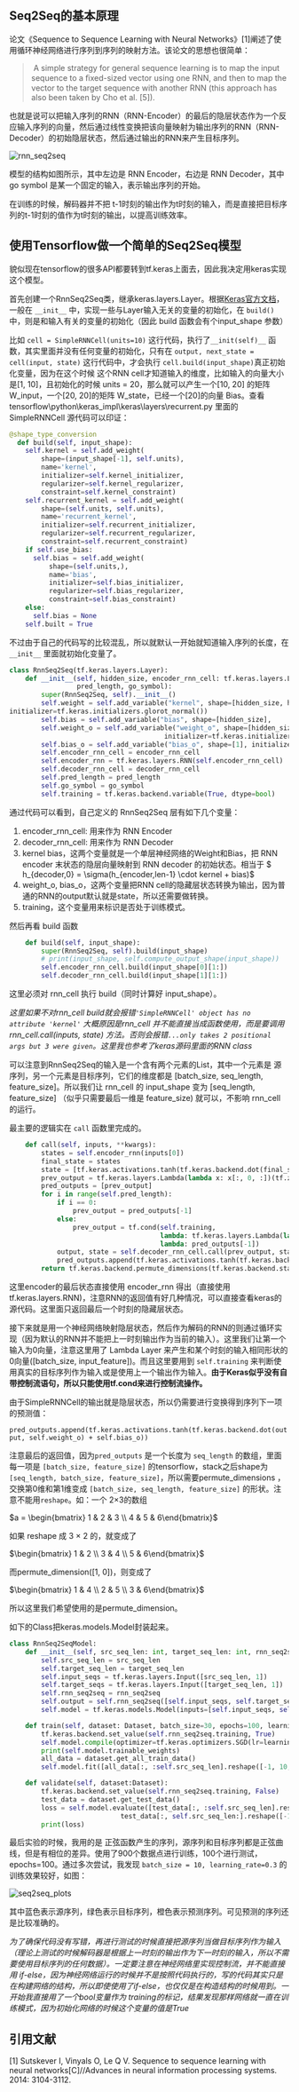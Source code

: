 ## Seq2Seq的基本原理

论文《Sequence to Sequence Learning with Neural Networks》[1]阐述了使用循环神经网络进行序列到序列的映射方法。该论文的思想也很简单：

> ​	A simple strategy for general sequence learning is to map the input sequence to a ﬁxed-sized vector using one RNN, and then to map the vector to the target sequence with another RNN (this approach has also been taken by Cho et al. [5]).

也就是说可以把输入序列的RNN（RNN-Encoder）的最后的隐层状态作为一个反应输入序列的向量，然后通过线性变换把该向量映射为输出序列的RNN（RNN-Decoder）的初始隐层状态，然后通过输出的RNN来产生目标序列。

![rnn_seq2seq](D:\MyDoc\文章\Learn\figs\rnn_seq2seq.PNG)

模型的结构如图所示，其中左边是 RNN Encoder，右边是 RNN Decoder，其中 go symbol 是某一个固定的输入，表示输出序列的开始。

在训练的时候，解码器并不把 t-1时刻的输出作为t时刻的输入，而是直接把目标序列的t-1时刻的值作为t时刻的输出，以提高训练效率。

## 使用Tensorflow做一个简单的Seq2Seq模型

貌似现在tensorflow的很多API都要转到tf.keras上面去，因此我决定用keras实现这个模型。

首先创建一个RnnSeq2Seq类，继承keras.layers.Layer。根据[Keras官方文档](https://keras.io/layers/writing-your-own-keras-layers/)，一般在 `__init__` 中，实现一些与Layer输入无关的变量的初始化，在 `build()` 中，则是和输入有关的变量的初始化（因此 build 函数会有个input_shape 参数）

比如 `cell = SimpleRNNCell(units=10)` 这行代码，执行了`__init(self)__` 函数，其实里面并没有任何变量的初始化，只有在 `output, next_state = cell(input, state)` 这行代码中，才会执行 `cell.build(input_shape)`真正初始化变量，因为在这个时候 这个RNN cell才知道输入的维度，比如输入的向量大小是[1, 10]，且初始化的时候 units = 20，那么就可以产生一个[10, 20] 的矩阵 W_input，一个[20, 20]的矩阵 W_state，已经一个[20]的向量 Bias。查看 tensorflow\python\keras\_impl\keras\layers\recurrent.py 里面的 SimpleRNNCell 源代码可以印证：

```python
@shape_type_conversion
  def build(self, input_shape):
    self.kernel = self.add_weight(
        shape=(input_shape[-1], self.units),
        name='kernel',
        initializer=self.kernel_initializer,
        regularizer=self.kernel_regularizer,
        constraint=self.kernel_constraint)
    self.recurrent_kernel = self.add_weight(
        shape=(self.units, self.units),
        name='recurrent_kernel',
        initializer=self.recurrent_initializer,
        regularizer=self.recurrent_regularizer,
        constraint=self.recurrent_constraint)
    if self.use_bias:
      self.bias = self.add_weight(
          shape=(self.units,),
          name='bias',
          initializer=self.bias_initializer,
          regularizer=self.bias_regularizer,
          constraint=self.bias_constraint)
    else:
      self.bias = None
    self.built = True
```

不过由于自己的代码写的比较混乱，所以就默认一开始就知道输入序列的长度，在 `__init__` 里面就初始化变量了。

```python
class RnnSeq2Seq(tf.keras.layers.Layer):
    def __init__(self, hidden_size, encoder_rnn_cell: tf.keras.layers.Layer, decoder_rnn_cell: tf.keras.layers.Layer,
                 pred_length, go_symbol):
        super(RnnSeq2Seq, self).__init__()
        self.weight = self.add_variable("kernel", shape=[hidden_size, hidden_size],
initializer=tf.keras.initializers.glorot_normal())
        self.bias = self.add_variable("bias", shape=[hidden_size], 					initializer=tf.keras.initializers.glorot_normal())
        self.weight_o = self.add_variable("weight_o", shape=[hidden_size, 1],
                                       initializer=tf.keras.initializers.glorot_normal())
        self.bias_o = self.add_variable("bias_o", shape=[1], initializer=tf.keras.initializers.glorot_normal())
        self.encoder_rnn_cell = encoder_rnn_cell
        self.encoder_rnn = tf.keras.layers.RNN(self.encoder_rnn_cell)
        self.decoder_rnn_cell = decoder_rnn_cell
        self.pred_length = pred_length
        self.go_symbol = go_symbol
        self.training = tf.keras.backend.variable(True, dtype=bool)
```

通过代码可以看到，自己定义的 RnnSeq2Seq 层有如下几个变量：

1. encoder_rnn_cell: 用来作为 RNN Encoder
2. decoder_rnn_cell: 用来作为 RNN Decoder
3. kernel bias，这两个变量就是一个单层神经网络的Weight和Bias，把 RNN encoder 末状态的隐层向量映射到 RNN decoder 的初始状态。相当于  $ h_{decoder,0} = \sigma(h_{encoder,len-1} \cdot kernel + bias)$
4. weight_o, bias_o，这两个变量把RNN cell的隐藏层状态转换为输出，因为普通的RNN的output默认就是state，所以还需要做转换。
5. training，这个变量用来标识是否处于训练模式。

然后再看 build 函数

```python
    def build(self, input_shape):
        super(RnnSeq2Seq, self).build(input_shape)
        # print(input_shape, self.compute_output_shape(input_shape))
        self.encoder_rnn_cell.build(input_shape[0][1:])
        self.decoder_rnn_cell.build(input_shape[1][1:])
```

这里必须对 rnn_cell 执行 build（同时计算好 input_shape）。

*这里如果不对rnn_cell build就会报错`'SimpleRNNCell' object has no attribute 'kernel'` 大概原因是rnn_cell 并不能直接当成函数使用，而是要调用 rnn_cell.call(inputs, state) 方法。否则会报错`...only takes 2 positional args but 3 were given`。这里我也参考了keras源码里面的RNN class*

可以注意到RnnSeq2Seq的输入是一个含有两个元素的List，其中一个元素是 源序列，另一个元素是目标序列，它们的维度都是 [batch_size, seq_length, feature_size]。所以我们让 rnn_cell 的 input_shape 变为 [seq_length, feature_size] （似乎只需要最后一维是 feature_size) 就可以，不影响 rnn_cell 的运行。

最主要的逻辑实在 `call` 函数里完成的。

```python
    def call(self, inputs, **kwargs):
        states = self.encoder_rnn(inputs[0])
        final_state = states
        state = [tf.keras.activations.tanh(tf.keras.backend.dot(final_state, self.weight) + self.bias)]
        prev_output = tf.keras.layers.Lambda(lambda x: x[:, 0, :])(tf.zeros_like(inputs[1]))
        pred_outputs = [prev_output]
        for i in range(self.pred_length):
            if i == 0:
                prev_output = pred_outputs[-1]
            else:
                prev_output = tf.cond(self.training,
                                      lambda: tf.keras.layers.Lambda(lambda x: x[:, i - 1, :])(inputs[1]),
                                      lambda: pred_outputs[-1])
            output, state = self.decoder_rnn_cell.call(prev_output, state)
            pred_outputs.append(tf.keras.activations.tanh(tf.keras.backend.dot(output, self.weight_o) + self.bias_o))
        return tf.keras.backend.permute_dimensions(tf.keras.backend.stack(pred_outputs[1:]), [1, 0, 2])
```

这里encoder的最后状态直接使用 encoder_rnn 得出（直接使用 tf.keras.layers.RNN)，注意RNN的返回值有好几种情况，可以直接查看keras的源代码。这里面只返回最后一个时刻的隐藏层状态。

接下来就是用一个神经网络映射隐层状态，然后作为解码的RNN的则通过循环实现（因为默认的RNN并不能把上一时刻输出作为当前的输入）。这里我们让第一个输入为0向量，注意这里用了 Lambda Layer 来产生和某个时刻的输入相同形状的0向量([batch_size, input_feature])。而且这里要用到 `self.training` 来判断使用真实的目标序列作为输入或是使用上一个输出作为输入。**由于Keras似乎没有自带控制流语句，所以只能使用tf.cond来进行控制流操作。**

由于SimpleRNNCell的输出就是隐层状态，所以仍需要进行变换得到序列下一项的预测值：

`pred_outputs.append(tf.keras.activations.tanh(tf.keras.backend.dot(output, self.weight_o) + self.bias_o))`

注意最后的返回值，因为`pred_outputs` 是一个长度为 `seq_length` 的数组，里面每一项是 `[batch_size, feature_size]` 的tensorflow，stack之后shape为 `[seq_length, batch_size, feature_size]`，所以需要permute_dimensions ，交换第0维和第1维变成 `[batch_size, seq_length, feature_size]` 的形状。注意不能用`reshape`。如：一个 2×3的数组

$a = \begin{bmatrix} 1 & 2 & 3 \\ 4 & 5 & 6\end{bmatrix}$

如果 reshape 成 3 × 2 的，就变成了

$\begin{bmatrix} 1 & 2 \\ 3 & 4 \\ 5 & 6\end{bmatrix}$

而permute_dimension([1, 0])，则变成了

$\begin{bmatrix} 1 & 4 \\ 2 & 5 \\ 3 & 6\end{bmatrix}$

所以这里我们希望使用的是permute_dimension。

如下的Class把keras.models.Model封装起来。

```python
class RnnSeq2SeqModel:
    def __init__(self, src_seq_len: int, target_seq_len: int, rnn_seq2seq: RnnSeq2Seq):
        self.src_seq_len = src_seq_len
        self.target_seq_len = target_seq_len
        self.input_seqs = tf.keras.layers.Input([src_seq_len, 1])
        self.target_seqs = tf.keras.layers.Input([target_seq_len, 1])
        self.rnn_seq2seq = rnn_seq2seq
        self.output = self.rnn_seq2seq([self.input_seqs, self.target_seqs])
        self.model = tf.keras.models.Model(inputs=[self.input_seqs, self.target_seqs], outputs=self.output)

    def train(self, dataset: Dataset, batch_size=30, epochs=100, learning_rate=0.1):
        tf.keras.backend.set_value(self.rnn_seq2seq.training, True)
        self.model.compile(optimizer=tf.keras.optimizers.SGD(lr=learning_rate), loss="mean_squared_error", metrics=["mean_squared_error"])
        print(self.model.trainable_weights)
        all_data = dataset.get_all_train_data()
        self.model.fit([all_data[:, :self.src_seq_len].reshape([-1, 10, 1]), all_data[:, self.src_seq_len:].reshape([-1, 10, 1])] , all_data[:, self.src_seq_len:].reshape([-1, 10, 1]), batch_size, epochs)

    def validate(self, dataset:Dataset):
        tf.keras.backend.set_value(self.rnn_seq2seq.training, False)
        test_data = dataset.get_test_data()
        loss = self.model.evaluate([test_data[:, :self.src_seq_len].reshape([-1, 10, 1]), test_data[:, self.src_seq_len:].reshape([-1, 10, 1])],
                            test_data[:, self.src_seq_len:].reshape([-1, 10, 1]))
        print(loss)
```

最后实验的时候，我用的是 正弦函数产生的序列，源序列和目标序列都是正弦曲线，但是有相位的差异。使用了900个数据点进行训练，100个进行测试，epochs=100。通过多次尝试，我发现 `batch_size = 10, learning_rate=0.3` 的训练效果较好，如图：

![seq2seq_plots](D:\MyDoc\文章\Learn\figs\seq2seq_plots.jpg)

其中蓝色表示源序列，绿色表示目标序列，橙色表示预测序列。可见预测的序列还是比较准确的。

*为了确保代码没有写错，再进行测试的时候直接把源序列当做目标序列作为输入（理论上测试的时候解码器是根据上一时刻的输出作为下一时刻的输入，所以不需要使用目标序列的任何数据）。一定要注意在神经网络里实现控制流，并不能直接用 if-else，因为神经网络运行的时候并不是按照代码执行的，写的代码其实只是在构建网络的结构，所以即使使用了if-else，也仅仅是在构造结构的时候用到。一开始我直接用了一个bool变量作为 training的标记，结果发现那样网络就一直在训练模式，因为初始化网络的时候这个变量的值是True*

## 引用文献

[1] Sutskever I, Vinyals O, Le Q V. Sequence to sequence learning with neural networks[C]//Advances in neural information processing systems. 2014: 3104-3112.